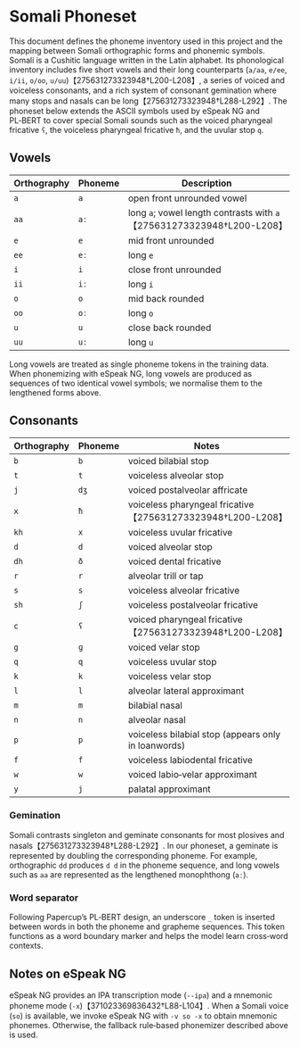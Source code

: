 # Somali Phoneset

This document defines the phoneme inventory used in this project and the
mapping between Somali orthographic forms and phonemic symbols.  Somali is a
Cushitic language written in the Latin alphabet.  Its phonological
inventory includes five short vowels and their long counterparts
(`a/aa`, `e/ee`, `i/ii`, `o/oo`, `u/uu`)【275631273323948†L200-L208】, a series of
voiced and voiceless consonants, and a rich system of consonant gemination
where many stops and nasals can be long【275631273323948†L288-L292】.  The phoneset
below extends the ASCII symbols used by eSpeak NG and PL‑BERT to cover
special Somali sounds such as the voiced pharyngeal fricative `ʕ`, the
voiceless pharyngeal fricative `ħ`, and the uvular stop `q`.

## Vowels

| Orthography | Phoneme | Description |
|---|---|---|
| `a` | `a` | open front unrounded vowel |
| `aa` | `aː` | long `a`; vowel length contrasts with `a`【275631273323948†L200-L208】 |
| `e` | `e` | mid front unrounded |
| `ee` | `eː` | long `e` |
| `i` | `i` | close front unrounded |
| `ii` | `iː` | long `i` |
| `o` | `o` | mid back rounded |
| `oo` | `oː` | long `o` |
| `u` | `u` | close back rounded |
| `uu` | `uː` | long `u` |

Long vowels are treated as single phoneme tokens in the training data.  When
phonemizing with eSpeak NG, long vowels are produced as sequences of two
identical vowel symbols; we normalise them to the lengthened forms above.

## Consonants

| Orthography | Phoneme | Notes |
|---|---|---|
| `b` | `b` | voiced bilabial stop |
| `t` | `t` | voiceless alveolar stop |
| `j` | `dʒ` | voiced postalveolar affricate |
| `x` | `ħ` | voiceless pharyngeal fricative【275631273323948†L200-L208】 |
| `kh` | `x` | voiceless uvular fricative |
| `d` | `d` | voiced alveolar stop |
| `dh` | `ð` | voiced dental fricative |
| `r` | `r` | alveolar trill or tap |
| `s` | `s` | voiceless alveolar fricative |
| `sh` | `ʃ` | voiceless postalveolar fricative |
| `c` | `ʕ` | voiced pharyngeal fricative【275631273323948†L200-L208】 |
| `g` | `ɡ` | voiced velar stop |
| `q` | `q` | voiceless uvular stop |
| `k` | `k` | voiceless velar stop |
| `l` | `l` | alveolar lateral approximant |
| `m` | `m` | bilabial nasal |
| `n` | `n` | alveolar nasal |
| `p` | `p` | voiceless bilabial stop (appears only in loanwords) |
| `f` | `f` | voiceless labiodental fricative |
| `w` | `w` | voiced labio‑velar approximant |
| `y` | `j` | palatal approximant |

### Gemination

Somali contrasts singleton and geminate consonants for most plosives and
nasals【275631273323948†L288-L292】.  In our phoneset, a geminate is represented by
doubling the corresponding phoneme.  For example, orthographic `dd`
produces `d d` in the phoneme sequence, and long vowels such as `aa` are
represented as the lengthened monophthong (`aː`).

### Word separator

Following Papercup’s PL‑BERT design, an underscore `_` token is inserted
between words in both the phoneme and grapheme sequences.  This token
functions as a word boundary marker and helps the model learn cross‑word
contexts.

## Notes on eSpeak NG

eSpeak NG provides an IPA transcription mode (`--ipa`) and a mnemonic
phoneme mode (`-x`)【371023369836432†L88-L104】.  When a Somali voice (`so`) is
available, we invoke eSpeak NG with `-v so -x` to obtain mnemonic
phonemes.  Otherwise, the fallback rule‑based phonemizer described above
is used.